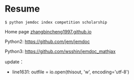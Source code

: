 # Resume

```
$ python jemdoc index competition scholarship
```

Home page [zhangbincheng1997.github.io](https://zhangbincheng1997.github.io/)

Python2: https://github.com/jem/jemdoc

Python3: https://github.com/wsshin/jemdoc_mathjax

update：
- line1631: outfile = io.open(thisout, 'w', encoding='utf-8')